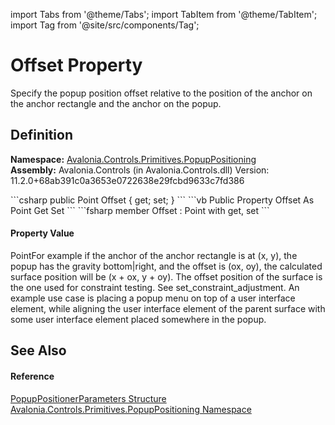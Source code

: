 import Tabs from '@theme/Tabs'; 
import TabItem from '@theme/TabItem'; 
import Tag from '@site/src/components/Tag'; 

# Offset Property


Specify the popup position offset relative to the position of the anchor on the anchor rectangle and the anchor on the popup.



## Definition
**Namespace:** <a href="N_Avalonia_Controls_Primitives_PopupPositioning">Avalonia.Controls.Primitives.PopupPositioning</a>  
**Assembly:** Avalonia.Controls (in Avalonia.Controls.dll) Version: 11.2.0+68ab391c0a3653e0722638e29fcbd9633c7fd386

<Tabs groupId="api-code-preview">
<TabItem value="csharp" label="C#">
```csharp
public Point Offset {
	get;
 set; }
```
</TabItem>
<TabItem value="vb" label="VB">
```vb
Public Property Offset As Point
		Get
	Set
```
</TabItem>
<TabItem value="fsharp" label="F#">
```fsharp
member Offset : Point with 
		get, set
```
</TabItem>
</Tabs>



#### Property Value
PointFor example if the anchor of the anchor rectangle is at (x, y), the popup has the gravity bottom|right, and the offset is (ox, oy), the calculated surface position will be (x + ox, y + oy). The offset position of the surface is the one used for constraint testing. See set_constraint_adjustment. An example use case is placing a popup menu on top of a user interface element, while aligning the user interface element of the parent surface with some user interface element placed somewhere in the popup.

## See Also


#### Reference
<a href="T_Avalonia_Controls_Primitives_PopupPositioning_PopupPositionerParameters">PopupPositionerParameters Structure</a>  
<a href="N_Avalonia_Controls_Primitives_PopupPositioning">Avalonia.Controls.Primitives.PopupPositioning Namespace</a>  

